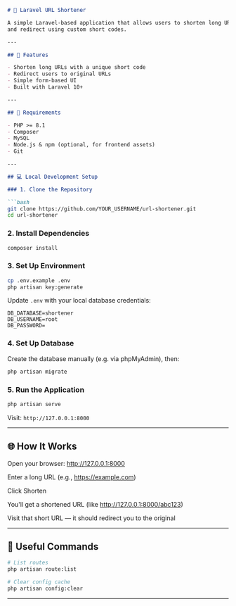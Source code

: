````markdown
# 🔗 Laravel URL Shortener

A simple Laravel-based application that allows users to shorten long URLs 
and redirect using custom short codes.

---

## 🚀 Features

- Shorten long URLs with a unique short code
- Redirect users to original URLs
- Simple form-based UI
- Built with Laravel 10+

---

## 🧰 Requirements

- PHP >= 8.1
- Composer
- MySQL
- Node.js & npm (optional, for frontend assets)
- Git

---

## 💻 Local Development Setup

### 1. Clone the Repository

```bash
git clone https://github.com/YOUR_USERNAME/url-shortener.git
cd url-shortener
````

### 2. Install Dependencies

```bash
composer install
```

### 3. Set Up Environment

```bash
cp .env.example .env
php artisan key:generate
```

Update `.env` with your local database credentials:

```dotenv
DB_DATABASE=shortener
DB_USERNAME=root
DB_PASSWORD=
```

### 4. Set Up Database

Create the database manually (e.g. via phpMyAdmin), then:

```bash
php artisan migrate
```

### 5. Run the Application

```bash
php artisan serve
```

Visit: `http://127.0.0.1:8000`

---

## 🌐 How It Works

Open your browser: http://127.0.0.1:8000

Enter a long URL (e.g., https://example.com)

Click Shorten

You'll get a shortened URL (like http://127.0.0.1:8000/abc123)

Visit that short URL — it should redirect you to the original

---

## 🔌 Useful Commands

```bash
# List routes
php artisan route:list

# Clear config cache
php artisan config:clear
```

---


